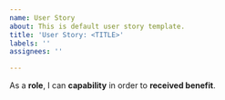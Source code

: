 ```yaml
---
name: User Story
about: This is default user story template.
title: 'User Story: <TITLE>'
labels: ''
assignees: ''

---
```


As a **role**, I can **capability** in order to **received benefit**.

